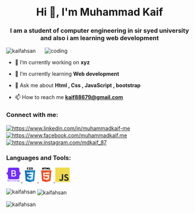<h1 align="center">Hi 👋, I'm Muhammad Kaif</h1>
<h3 align="center">I am a student of computer engineering in sir syed university and also i am learning web development</h3>
<img align="right" alt="coding" width="400" src="https://media.istockphoto.com/id/1413922045/vector/programming-at-home.jpg?s=612x612&w=0&k=20&c=_5UhZu0-etj-lWZorNUAkF_PEqXfHpuf44dCeWeCOvc=">

<p align="left"> <img src="https://komarev.com/ghpvc/?username=kaifahsan&label=Profile%20views&color=0e75b6&style=flat" alt="kaifahsan" /> </p>

- 🔭 I’m currently working on **xyz**

- 🌱 I’m currently learning **Web development**

- 💬 Ask me about **Html , Css , JavaScript , bootstrap**

- 📫 How to reach me **kaif88679@gmail.com**

<h3 align="left">Connect with me:</h3>
<p align="left">
<a href="https://linkedin.com/in/https://www.linkedin.com/in/muhammadkaif-me" target="blank"><img align="center" src="https://raw.githubusercontent.com/rahuldkjain/github-profile-readme-generator/master/src/images/icons/Social/linked-in-alt.svg" alt="https://www.linkedin.com/in/muhammadkaif-me" height="30" width="40" /></a>
<a href="https://fb.com/https://www.facebook.com/muhammadkaif.me" target="blank"><img align="center" src="https://raw.githubusercontent.com/rahuldkjain/github-profile-readme-generator/master/src/images/icons/Social/facebook.svg" alt="https://www.facebook.com/muhammadkaif.me" height="30" width="40" /></a>
<a href="https://instagram.com/https://www.instagram.com/mdkaif_87" target="blank"><img align="center" src="https://raw.githubusercontent.com/rahuldkjain/github-profile-readme-generator/master/src/images/icons/Social/instagram.svg" alt="https://www.instagram.com/mdkaif_87" height="30" width="40" /></a>
</p>

<h3 align="left">Languages and Tools:</h3>
<p align="left"> <a href="https://getbootstrap.com" target="_blank" rel="noreferrer"> <img src="https://raw.githubusercontent.com/devicons/devicon/master/icons/bootstrap/bootstrap-plain-wordmark.svg" alt="bootstrap" width="40" height="40"/> </a> <a href="https://www.w3schools.com/css/" target="_blank" rel="noreferrer"> <img src="https://raw.githubusercontent.com/devicons/devicon/master/icons/css3/css3-original-wordmark.svg" alt="css3" width="40" height="40"/> </a> <a href="https://www.w3.org/html/" target="_blank" rel="noreferrer"> <img src="https://raw.githubusercontent.com/devicons/devicon/master/icons/html5/html5-original-wordmark.svg" alt="html5" width="40" height="40"/> </a> <a href="https://developer.mozilla.org/en-US/docs/Web/JavaScript" target="_blank" rel="noreferrer"> <img src="https://raw.githubusercontent.com/devicons/devicon/master/icons/javascript/javascript-original.svg" alt="javascript" width="40" height="40"/> </a> </p>

<p><img align="left" src="https://github-readme-stats.vercel.app/api/top-langs?username=kaifahsan&show_icons=true&locale=en&layout=compact" alt="kaifahsan" /></p>

<p>&nbsp;<img align="center" src="https://github-readme-stats.vercel.app/api?username=kaifahsan&show_icons=true&locale=en" alt="kaifahsan" /></p>

<p><img align="center" src="https://github-readme-streak-stats.herokuapp.com/?user=kaifahsan&" alt="kaifahsan" /></p>
